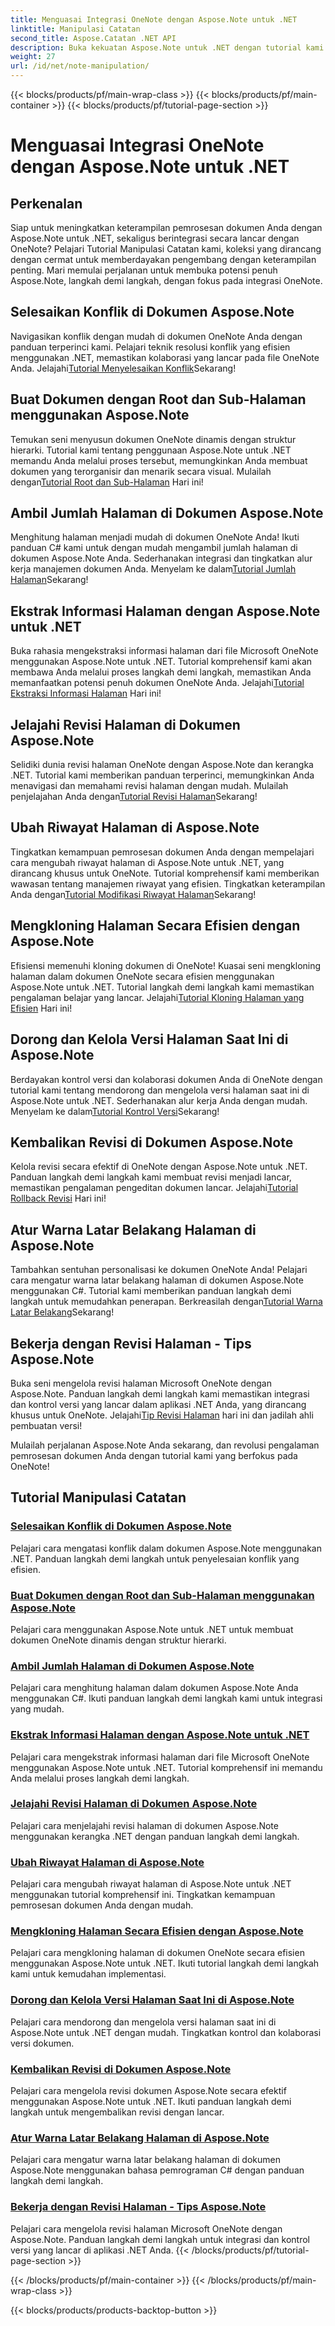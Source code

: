```yaml
---
title: Menguasai Integrasi OneNote dengan Aspose.Note untuk .NET
linktitle: Manipulasi Catatan
second_title: Aspose.Catatan .NET API
description: Buka kekuatan Aspose.Note untuk .NET dengan tutorial kami yang berfokus pada OneNote. Selesaikan konflik, buat dokumen dinamis, dan jelajahi manipulasi halaman yang efisien.
weight: 27
url: /id/net/note-manipulation/
---
```


{{< blocks/products/pf/main-wrap-class >}}
{{< blocks/products/pf/main-container >}}
{{< blocks/products/pf/tutorial-page-section >}}

# Menguasai Integrasi OneNote dengan Aspose.Note untuk .NET


## Perkenalan

Siap untuk meningkatkan keterampilan pemrosesan dokumen Anda dengan Aspose.Note untuk .NET, sekaligus berintegrasi secara lancar dengan OneNote? Pelajari Tutorial Manipulasi Catatan kami, koleksi yang dirancang dengan cermat untuk memberdayakan pengembang dengan keterampilan penting. Mari memulai perjalanan untuk membuka potensi penuh Aspose.Note, langkah demi langkah, dengan fokus pada integrasi OneNote.

## Selesaikan Konflik di Dokumen Aspose.Note
 Navigasikan konflik dengan mudah di dokumen OneNote Anda dengan panduan terperinci kami. Pelajari teknik resolusi konflik yang efisien menggunakan .NET, memastikan kolaborasi yang lancar pada file OneNote Anda. Jelajahi[Tutorial Menyelesaikan Konflik](./conflict-page-resolution/)Sekarang!

## Buat Dokumen dengan Root dan Sub-Halaman menggunakan Aspose.Note
 Temukan seni menyusun dokumen OneNote dinamis dengan struktur hierarki. Tutorial kami tentang penggunaan Aspose.Note untuk .NET memandu Anda melalui proses tersebut, memungkinkan Anda membuat dokumen yang terorganisir dan menarik secara visual. Mulailah dengan[Tutorial Root dan Sub-Halaman](./create-documents-root-sub-pages/) Hari ini!

## Ambil Jumlah Halaman di Dokumen Aspose.Note
 Menghitung halaman menjadi mudah di dokumen OneNote Anda! Ikuti panduan C# kami untuk dengan mudah mengambil jumlah halaman di dokumen Aspose.Note Anda. Sederhanakan integrasi dan tingkatkan alur kerja manajemen dokumen Anda. Menyelam ke dalam[Tutorial Jumlah Halaman](./retrieve-number-of-pages/)Sekarang!

## Ekstrak Informasi Halaman dengan Aspose.Note untuk .NET
Buka rahasia mengekstraksi informasi halaman dari file Microsoft OneNote menggunakan Aspose.Note untuk .NET. Tutorial komprehensif kami akan membawa Anda melalui proses langkah demi langkah, memastikan Anda memanfaatkan potensi penuh dokumen OneNote Anda. Jelajahi[Tutorial Ekstraksi Informasi Halaman](./extract-page-information/) Hari ini!

## Jelajahi Revisi Halaman di Dokumen Aspose.Note
 Selidiki dunia revisi halaman OneNote dengan Aspose.Note dan kerangka .NET. Tutorial kami memberikan panduan terperinci, memungkinkan Anda menavigasi dan memahami revisi halaman dengan mudah. Mulailah penjelajahan Anda dengan[Tutorial Revisi Halaman](./page-revisions-exploration/)Sekarang!

## Ubah Riwayat Halaman di Aspose.Note
 Tingkatkan kemampuan pemrosesan dokumen Anda dengan mempelajari cara mengubah riwayat halaman di Aspose.Note untuk .NET, yang dirancang khusus untuk OneNote. Tutorial komprehensif kami memberikan wawasan tentang manajemen riwayat yang efisien. Tingkatkan keterampilan Anda dengan[Tutorial Modifikasi Riwayat Halaman](./modify-page-history/)Sekarang!

## Mengkloning Halaman Secara Efisien dengan Aspose.Note
Efisiensi memenuhi kloning dokumen di OneNote! Kuasai seni mengkloning halaman dalam dokumen OneNote secara efisien menggunakan Aspose.Note untuk .NET. Tutorial langkah demi langkah kami memastikan pengalaman belajar yang lancar. Jelajahi[Tutorial Kloning Halaman yang Efisien](./efficient-page-cloning/) Hari ini!

## Dorong dan Kelola Versi Halaman Saat Ini di Aspose.Note
 Berdayakan kontrol versi dan kolaborasi dokumen Anda di OneNote dengan tutorial kami tentang mendorong dan mengelola versi halaman saat ini di Aspose.Note untuk .NET. Sederhanakan alur kerja Anda dengan mudah. Menyelam ke dalam[Tutorial Kontrol Versi](./manage-current-page-versions/)Sekarang!

## Kembalikan Revisi di Dokumen Aspose.Note
 Kelola revisi secara efektif di OneNote dengan Aspose.Note untuk .NET. Panduan langkah demi langkah kami membuat revisi menjadi lancar, memastikan pengalaman pengeditan dokumen lancar. Jelajahi[Tutorial Rollback Revisi](./roll-back-document-revisions/) Hari ini!

## Atur Warna Latar Belakang Halaman di Aspose.Note
Tambahkan sentuhan personalisasi ke dokumen OneNote Anda! Pelajari cara mengatur warna latar belakang halaman di dokumen Aspose.Note menggunakan C#. Tutorial kami memberikan panduan langkah demi langkah untuk memudahkan penerapan. Berkreasilah dengan[Tutorial Warna Latar Belakang](./set-page-background-color/)Sekarang!

## Bekerja dengan Revisi Halaman - Tips Aspose.Note
 Buka seni mengelola revisi halaman Microsoft OneNote dengan Aspose.Note. Panduan langkah demi langkah kami memastikan integrasi dan kontrol versi yang lancar dalam aplikasi .NET Anda, yang dirancang khusus untuk OneNote. Jelajahi[Tip Revisi Halaman](./working-with-page-revisions/) hari ini dan jadilah ahli pembuatan versi!

Mulailah perjalanan Aspose.Note Anda sekarang, dan revolusi pengalaman pemrosesan dokumen Anda dengan tutorial kami yang berfokus pada OneNote!
## Tutorial Manipulasi Catatan
### [Selesaikan Konflik di Dokumen Aspose.Note](./conflict-page-resolution/)
Pelajari cara mengatasi konflik dalam dokumen Aspose.Note menggunakan .NET. Panduan langkah demi langkah untuk penyelesaian konflik yang efisien.
### [Buat Dokumen dengan Root dan Sub-Halaman menggunakan Aspose.Note](./create-documents-root-sub-pages/)
Pelajari cara menggunakan Aspose.Note untuk .NET untuk membuat dokumen OneNote dinamis dengan struktur hierarki.
### [Ambil Jumlah Halaman di Dokumen Aspose.Note](./retrieve-number-of-pages/)
Pelajari cara menghitung halaman dalam dokumen Aspose.Note Anda menggunakan C#. Ikuti panduan langkah demi langkah kami untuk integrasi yang mudah.
### [Ekstrak Informasi Halaman dengan Aspose.Note untuk .NET](./extract-page-information/)
Pelajari cara mengekstrak informasi halaman dari file Microsoft OneNote menggunakan Aspose.Note untuk .NET. Tutorial komprehensif ini memandu Anda melalui proses langkah demi langkah.
### [Jelajahi Revisi Halaman di Dokumen Aspose.Note](./page-revisions-exploration/)
Pelajari cara menjelajahi revisi halaman di dokumen Aspose.Note menggunakan kerangka .NET dengan panduan langkah demi langkah.
### [Ubah Riwayat Halaman di Aspose.Note](./modify-page-history/)
Pelajari cara mengubah riwayat halaman di Aspose.Note untuk .NET menggunakan tutorial komprehensif ini. Tingkatkan kemampuan pemrosesan dokumen Anda dengan mudah.
### [Mengkloning Halaman Secara Efisien dengan Aspose.Note](./efficient-page-cloning/)
Pelajari cara mengkloning halaman di dokumen OneNote secara efisien menggunakan Aspose.Note untuk .NET. Ikuti tutorial langkah demi langkah kami untuk kemudahan implementasi.
### [Dorong dan Kelola Versi Halaman Saat Ini di Aspose.Note](./manage-current-page-versions/)
Pelajari cara mendorong dan mengelola versi halaman saat ini di Aspose.Note untuk .NET dengan mudah. Tingkatkan kontrol dan kolaborasi versi dokumen.
### [Kembalikan Revisi di Dokumen Aspose.Note](./roll-back-document-revisions/)
Pelajari cara mengelola revisi dokumen Aspose.Note secara efektif menggunakan Aspose.Note untuk .NET. Ikuti panduan langkah demi langkah untuk mengembalikan revisi dengan lancar.
### [Atur Warna Latar Belakang Halaman di Aspose.Note](./set-page-background-color/)
Pelajari cara mengatur warna latar belakang halaman di dokumen Aspose.Note menggunakan bahasa pemrograman C# dengan panduan langkah demi langkah.
### [Bekerja dengan Revisi Halaman - Tips Aspose.Note](./working-with-page-revisions/)
Pelajari cara mengelola revisi halaman Microsoft OneNote dengan Aspose.Note. Panduan langkah demi langkah untuk integrasi dan kontrol versi yang lancar di aplikasi .NET Anda.
{{< /blocks/products/pf/tutorial-page-section >}}

{{< /blocks/products/pf/main-container >}}
{{< /blocks/products/pf/main-wrap-class >}}

{{< blocks/products/products-backtop-button >}}
